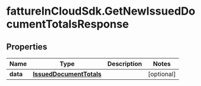 # fattureInCloudSdk.GetNewIssuedDocumentTotalsResponse

## Properties

Name | Type | Description | Notes
------------ | ------------- | ------------- | -------------
**data** | [**IssuedDocumentTotals**](IssuedDocumentTotals.md) |  | [optional] 


